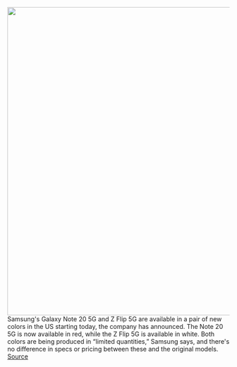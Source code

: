 <img src='https://cdn.vox-cdn.com/thumbor/hSgtdYtvLzxu_K3hxRsImGQJqy0=/0x0:3900x2600/1200x800/filters:focal(1744x1107:2368x1731)/cdn.vox-cdn.com/uploads/chorus_image/image/67998493/GalaxyNote20_Back_Pen_Red.0.jpg' width='700px' /><br/>
Samsung's Galaxy Note 20 5G and Z Flip 5G are available in a pair of new colors in the US starting today, the company has announced. The Note 20 5G is now available in red, while the Z Flip 5G is available in white. Both colors are being produced in “limited quantities,” Samsung says, and there's no difference in specs or pricing between these and the original models.
<a href='https://www.theverge.com/2020/11/30/21612473/samsung-galaxy-note-20-5g-z-flip-red-white-new-colors'> Source <a/>